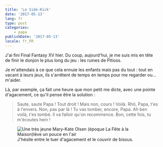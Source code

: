 ```yaml
---
title: 'Le Side-Kick'
date: '2017-05-13'
lang: fr
type: post
categories:
    - papa
publishDate: '2017-05-13'
locale: fr_FR
---
```


J'ai fini Final Fantasy XV hier. Du coup, aujourd'hui, je me suis mis en tête de finir le donjon le plus long du jeu : les ruines de Pitioss.

<!-- more -->

Je m'attendais à ce que cela ennuie les enfants mais pas du tout : tout en vacant à leurs jeux, ils s'arrêtent de temps en temps pour me regarder ou… m'aider.

Là, par exemple, ça fait une heure que mon petit me dicte, avec une pointe d'agacement, ce qu'il pense être la solution :

> Saute, saute Papa ! Tout droit ! Mais non, cours ! Voilà. Rhô, Papa, t'es à l'envers. Non, pas par là ! Tu vas tomber, encore, Papa. Ah ben voilà, t'es tombé. Il va falloir qu'on recommence. Bon, cette fois, tu m'écoutes hein !

<figure>
  <img src="{{ page.url }}gotit.gif" alt="Une très jeune Mary-Kate Olsen (époque La Fête à la Maison)lève un pouce en l'air"/>
  <figcaption>J'hésite entre le tuer d'agacement et le couvrir de bisous.</figcaption>
</figure>
